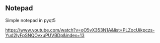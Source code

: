 
## Notepad

Simple notepad in pyqt5

https://www.youtube.com/watch?v=oO5vX353N1A&list=PLZocUikpczs-Yud2lyFpSNQOvxuPUVBDp&index=13